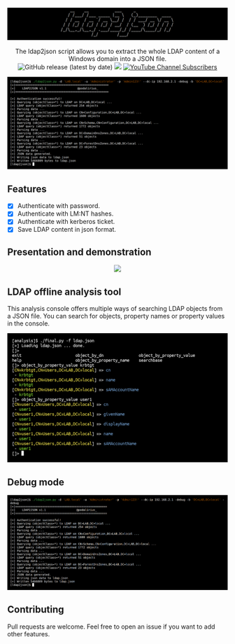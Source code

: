 ![](./.github/banner.png)

<p align="center">
  The ldap2json script allows you to extract the whole LDAP content of a Windows domain into a JSON file.
  <br>
  <img alt="GitHub release (latest by date)" src="https://img.shields.io/github/v/release/p0dalirius/ldap2json">
  <a href="https://twitter.com/intent/follow?screen_name=podalirius_" title="Follow"><img src="https://img.shields.io/twitter/follow/podalirius_?label=Podalirius&style=social"></a>
  <a href="https://www.youtube.com/c/Podalirius_?sub_confirmation=1" title="Subscribe"><img alt="YouTube Channel Subscribers" src="https://img.shields.io/youtube/channel/subscribers/UCF_x5O7CSfr82AfNVTKOv_A?style=social"></a>
  <br>
</p>


![](./.github/example.png)

## Features

 - [x] Authenticate with password.
 - [x] Authenticate with LM:NT hashes.
 - [x] Authenticate with kerberos ticket.
 - [x] Save LDAP content in json format.

## Presentation and demonstration

<p align="center">
  <a href="https://www.youtube.com/watch?v=ct1ovt0hEAw" title="Dumping your LDAP to a JSON file with ldap2json.py"><img src="https://raw.githubusercontent.com/p0dalirius/ldap2json/master/.github/youtube_preview.png"></a>
</p>

## LDAP offline analysis tool

This analysis console offers multiple ways of searching LDAP objects from a JSON file. You can search for objects, property names or property values in the console.

![](./analysis/screenshots/analysis.png)

## Debug mode

![](./.github/debug.png)

## Contributing

Pull requests are welcome. Feel free to open an issue if you want to add other features.
